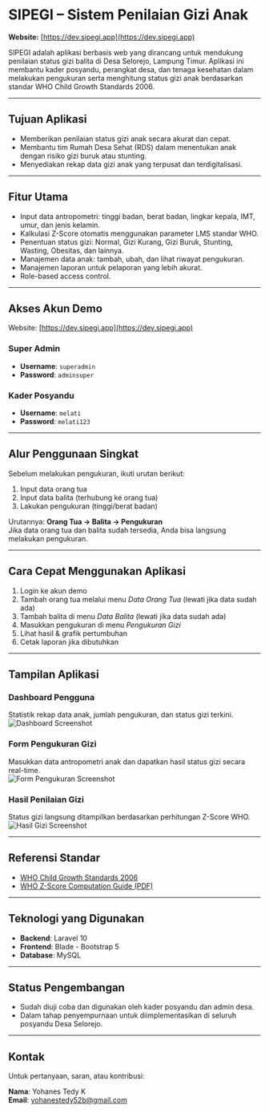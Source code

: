 # SIPEGI – Sistem Penilaian Gizi Anak

**Website:** [https://dev.sipegi.app](https://dev.sipegi.app)

SIPEGI adalah aplikasi berbasis web yang dirancang untuk mendukung penilaian status gizi balita di Desa Selorejo, Lampung Timur. Aplikasi ini membantu kader posyandu, perangkat desa, dan tenaga kesehatan dalam melakukan pengukuran serta menghitung status gizi anak berdasarkan standar WHO Child Growth Standards 2006.

---

## Tujuan Aplikasi

-   Memberikan penilaian status gizi anak secara akurat dan cepat.
-   Membantu tim Rumah Desa Sehat (RDS) dalam menentukan anak dengan risiko gizi buruk atau stunting.
-   Menyediakan rekap data gizi anak yang terpusat dan terdigitalisasi.

---

## Fitur Utama

-   Input data antropometri: tinggi badan, berat badan, lingkar kepala, IMT, umur, dan jenis kelamin.
-   Kalkulasi Z-Score otomatis menggunakan parameter LMS standar WHO.
-   Penentuan status gizi: Normal, Gizi Kurang, Gizi Buruk, Stunting, Wasting, Obesitas, dan lainnya.
-   Manajemen data anak: tambah, ubah, dan lihat riwayat pengukuran.
-   Manajemen laporan untuk pelaporan yang lebih akurat.
-   Role-based access control.

---

## Akses Akun Demo

Website: [https://dev.sipegi.app](https://dev.sipegi.app)

### Super Admin

-   **Username**: `superadmin`
-   **Password**: `adminsuper`

### Kader Posyandu

-   **Username**: `melati`
-   **Password**: `melati123`

---

## Alur Penggunaan Singkat

Sebelum melakukan pengukuran, ikuti urutan berikut:

1. Input data orang tua
2. Input data balita (terhubung ke orang tua)
3. Lakukan pengukuran (tinggi/berat badan)

Urutannya: **Orang Tua → Balita → Pengukuran**  
Jika data orang tua dan balita sudah tersedia, Anda bisa langsung melakukan pengukuran.

---

## Cara Cepat Menggunakan Aplikasi

1. Login ke akun demo
2. Tambah orang tua melalui menu _Data Orang Tua_ (lewati jika data sudah ada)
3. Tambah balita di menu _Data Balita_ (lewati jika data sudah ada)
4. Masukkan pengukuran di menu _Pengukuran Gizi_
5. Lihat hasil & grafik pertumbuhan
6. Cetak laporan jika dibutuhkan

---

## Tampilan Aplikasi

### Dashboard Pengguna

Statistik rekap data anak, jumlah pengukuran, dan status gizi terkini.  
![Dashboard Screenshot](screenshots/dashboard.png)

### Form Pengukuran Gizi

Masukkan data antropometri anak dan dapatkan hasil status gizi secara real-time.  
![Form Pengukuran Screenshot](screenshots/form-pengukuran.png)

### Hasil Penilaian Gizi

Status gizi langsung ditampilkan berdasarkan perhitungan Z-Score WHO.  
![Hasil Gizi Screenshot](screenshots/hasil-gizi.png)

---

## Referensi Standar

-   [WHO Child Growth Standards 2006](https://www.who.int/tools/child-growth-standards/standards)
-   [WHO Z-Score Computation Guide (PDF)](https://cdn.who.int/media/docs/default-source/child-growth/growth-reference-5-19-years/computation.pdf)

---

## Teknologi yang Digunakan

-   **Backend**: Laravel 10
-   **Frontend**: Blade - Bootstrap 5
-   **Database**: MySQL

---

## Status Pengembangan

-   Sudah diuji coba dan digunakan oleh kader posyandu dan admin desa.
-   Dalam tahap penyempurnaan untuk diimplementasikan di seluruh posyandu Desa Selorejo.

---

## Kontak

Untuk pertanyaan, saran, atau kontribusi:

**Nama**: Yohanes Tedy K  
**Email**: yohanestedy52b@gmail.com
